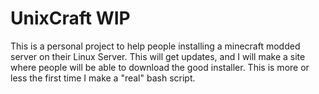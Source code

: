 # UnixCraft WIP

This is a personal project to help people installing a minecraft modded server on their Linux Server.
This will get updates, and I will make a site where people will be able to download the good installer.
This is more or less the first time I make a "real" bash script.
